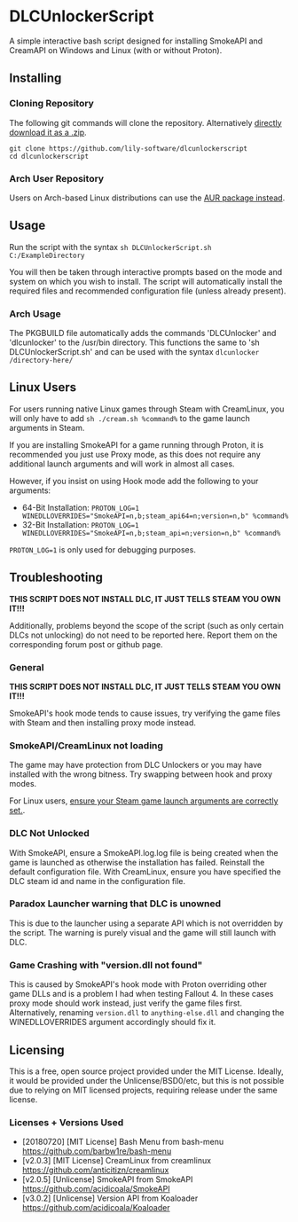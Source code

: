# DLCUnlockerScript
A simple interactive bash script designed for installing SmokeAPI and CreamAPI on Windows and Linux (with or without Proton).

## Installing
### Cloning Repository
The following git commands will clone the repository. Alternatively [directly download it as a .zip](https://github.com/lily-software/DLCUnlockerScript/archive/refs/heads/main.zip).
```
git clone https://github.com/lily-software/dlcunlockerscript
cd dlcunlockerscript
```

### Arch User Repository
Users on Arch-based Linux distributions can use the [AUR package instead](https://aur.archlinux.org/packages/dlcunlockerscript).

## Usage
Run the script with the syntax `sh DLCUnlockerScript.sh C:/ExampleDirectory`

You will then be taken through interactive prompts based on the mode and system on which you wish to install. The script will automatically install the required files and recommended configuration file (unless already present).

### Arch Usage
The PKGBUILD file automatically adds the commands 'DLCUnlocker' and 'dlcunlocker' to the /usr/bin directory. This functions the same to 'sh DLCUnlockerScript.sh' and can be used with the syntax `dlcunlocker /directory-here/`

## Linux Users
For users running native Linux games through Steam with CreamLinux, you will only have to add `sh ./cream.sh %command%` to the game launch arguments in Steam.

If you are installing SmokeAPI for a game running through Proton, it is recommended you just use Proxy mode, as this does not require any additional launch arguments and will work in almost all cases.

However, if you insist on using Hook mode add the following to your arguments:
- 64-Bit Installation: `PROTON_LOG=1 WINEDLLOVERRIDES="SmokeAPI=n,b;steam_api64=n;version=n,b" %command%`
- 32-Bit Installation: `PROTON_LOG=1 WINEDLLOVERRIDES="SmokeAPI=n,b;steam_api=n;version=n,b" %command%`

`PROTON_LOG=1` is only used for debugging purposes.

## Troubleshooting
**THIS SCRIPT DOES NOT INSTALL DLC, IT JUST TELLS STEAM YOU OWN IT!!!**

Additionally, problems beyond the scope of the script (such as only certain DLCs not unlocking) do not need to be reported here. Report them on the corresponding forum post or github page.

### General
**THIS SCRIPT DOES NOT INSTALL DLC, IT JUST TELLS STEAM YOU OWN IT!!!**

SmokeAPI's hook mode tends to cause issues, try verifying the game files with Steam and then installing proxy mode instead.

### SmokeAPI/CreamLinux not loading
The game may have protection from DLC Unlockers or you may have installed with the wrong bitness. Try swapping between hook and proxy modes.

For Linux users, [ensure your Steam game launch arguments are correctly set.](https://github.com/lily-software/DLCUnlockerScript#linux-users).

### DLC Not Unlocked
With SmokeAPI, ensure a SmokeAPI.log.log file is being created when the game is launched as otherwise the installation has failed. Reinstall the default configuration file.
With CreamLinux, ensure you have specified the DLC steam id and name in the configuration file.

### Paradox Launcher warning that DLC is unowned
This is due to the launcher using a separate API which is not overridden by the script. The warning is purely visual and the game will still launch with DLC.

### Game Crashing with "version.dll not found"
This is caused by SmokeAPI's hook mode with Proton overriding other game DLLs and is a problem I had when testing Fallout 4. In these cases proxy mode should work instead, just verify the game files first. Alternatively, renaming `version.dll` to `anything-else.dll` and changing the WINEDLLOVERRIDES argument accordingly should fix it.

## Licensing
This is a free, open source project provided under the MIT License. Ideally, it would be provided under the Unlicense/BSD0/etc, but this is not possible due to relying on MIT licensed projects, requiring release under the same license.

### Licenses + Versions Used
- [20180720] [MIT License] Bash Menu from bash-menu https://github.com/barbw1re/bash-menu
- [v2.0.3] [MIT License] CreamLinux from creamlinux https://github.com/anticitizn/creamlinux
- [v2.0.5] [Unlicense] SmokeAPI from SmokeAPI https://github.com/acidicoala/SmokeAPI
- [v3.0.2] [Unlicense] Version API from Koaloader https://github.com/acidicoala/Koaloader

